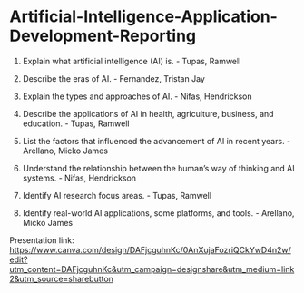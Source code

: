 # Artificial-Intelligence-Application-Development-Reporting

1. Explain what artificial intelligence (AI) is. - Tupas, Ramwell 

2. Describe the eras of AI. - Fernandez, Tristan Jay

3. Explain the types and approaches of AI. - Nifas, Hendrickson 

4. Describe the applications of AI in health, agriculture, business, and education. - Tupas, Ramwell 

5. List the factors that influenced the advancement of AI in recent years. - Arellano, Micko James

6. Understand the relationship between the human’s way of thinking and AI systems. - Nifas, Hendrickson

7. Identify AI research focus areas. - Tupas, Ramwell

8. Identify real-world AI applications, some platforms, and tools. - Arellano, Micko James

Presentation link: https://www.canva.com/design/DAFjcguhnKc/0AnXujaFozriQCkYwD4n2w/edit?utm_content=DAFjcguhnKc&utm_campaign=designshare&utm_medium=link2&utm_source=sharebutton
